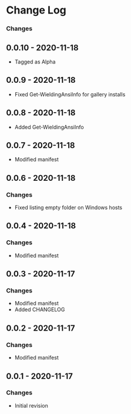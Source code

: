 Change Log
=======

### Changes
## 0.0.10 - 2020-11-18
- Tagged as Alpha

## 0.0.9 - 2020-11-18
- Fixed Get-WieldingAnsiInfo for gallery installs

## 0.0.8 - 2020-11-18
- Added Get-WieldingAnsiInfo

## 0.0.7 - 2020-11-18
- Modified manifest

## 0.0.6 - 2020-11-18
### Changes
- Fixed listing empty folder on Windows hosts

## 0.0.4 - 2020-11-18
### Changes
- Modified manifest
 
## 0.0.3 - 2020-11-17
### Changes
- Modified manifest
- Added CHANGELOG

## 0.0.2 - 2020-11-17
### Changes
- Modified manifest

## 0.0.1 - 2020-11-17
### Changes
- Initial revision 